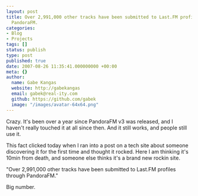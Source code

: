```yaml
---
layout: post
title: Over 2,991,000 other tracks have been submitted to Last.FM profiles through
  PandoraFM.
categories:
- Blog
- Projects
tags: []
status: publish
type: post
published: true
date: 2007-08-26 11:35:41.000000000 +00:00
meta: {}
author:
  name: Gabe Kangas
  website: http://gabekangas
  email: gabek@real-ity.com
  github: https://github.com/gabek
  image: "/images/avatar-64x64.png"
---
```

Crazy. It\'s been over a year since PandoraFM v3 was released, and I haven\'t really touched it at all since then. And it still works, and people still use it.

This fact clicked today when I ran into a post on a tech site about someone discovering it for the first time and thought it rocked. Here I am thinking it\'s 10min from death, and someone else thinks it\'s a brand new rockin site.

\"Over 2,991,000 other tracks have been submitted to Last.FM profiles through PandoraFM.\"

Big number.
